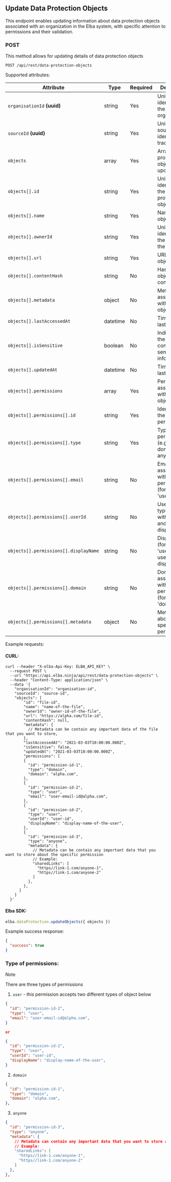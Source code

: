 ## Update Data Protection Objects
This endpoint enables updating information about data protection objects associated with an organization in the Elba system, with specific attention to permissions and their validation.

### POST
This method allows for updating details of data protection objects

```plaintext
POST /api/rest/data-protection-objects
```

Supported attributes:

| Attribute                   | Type      | Required | Description                                                 |
|-----------------------------|-----------|----------|-------------------------------------------------------------|
| `organisationId` **(uuid)**           | string    | Yes      | Unique identifier for the organisation.                     |
| `sourceId` **(uuid)**                  | string    | Yes      | Unique source identifier for tracking.                      |
| `objects`                   | array     | Yes      | Array of data protection objects to be updated.             |
| `objects[].id`              | string    | Yes      | Unique identifier for the data protection object.           |
| `objects[].name`            | string    | Yes      | Name of the object.                                         |
| `objects[].ownerId`         | string    | Yes      | Unique identifier for the owner of the object.              |
| `objects[].url`             | string    | Yes      | URL of the object.                                          |
| `objects[].contentHash`     | string    | No       | Hash of the object's content.                               |
| `objects[].metadata`        | object    | No      | Metadata associated with the object.                        |
| `objects[].lastAccessedAt`  | datetime  | No       | Timestamp of last access.                                   |
| `objects[].isSensitive`     | boolean   | No       | Indicates if the object contains sensitive information.     |
| `objects[].updatedAt`       | datetime  | No       | Timestamp of last update.                                   |
| `objects[].permissions`     | array     | Yes      | Permissions associated with the object.                     |
| `objects[].permissions[].id`| string    | Yes      | Identifier for the permission.                              |
| `objects[].permissions[].type`| string  | Yes      | Type of permission (e.g., user, domain, anyone).            |
| `objects[].permissions[].email`| string | No       | Email associated with the user permission (for type 'user').|
| `objects[].permissions[].userId`| string| No       | User ID (for type 'user' with userId and displayName).      |
| `objects[].permissions[].displayName`| string| No  | Display name (for type 'user' with userId and displayName). |
| `objects[].permissions[].domain`| string| No       | Domain associated with the permission (for type 'domain').  |
| `objects[].permissions[].metadata`| object| No    | Metadata about the specific permission.                     |


Example requests:
#### CURL:
```shell
curl --header "X-elba-Api-Key: ELBA_API_KEY" \
  --request POST \
  --url "https://api.elba.ninja/api/rest/data-protection-objects" \
  --header "Content-Type: application/json" \
  --data '{
    "organisationId": "organisation-id",
    "sourceId": "source-id",
    "objects": [
        "id": "file-id",
        "name": "name-of-the-file",
        "ownerId": "owner-id-of-the-file",
        "url": "https://alpha.com/file-id",
        "contentHash": null,
        "metadata": {
          // Metadata can be contain any important data of the file that you want to store,
        },
        "lastAccessedAt": "2021-03-03T10:00:00.000Z",
        "isSensitive": false,
        "updatedAt": "2021-03-03T10:00:00.000Z",
        "permissions": [
        {
          "id": "permission-id-1",
          "type": "domain",
          "domain": "alpha.com",
        },
        {
          "id": "permission-id-2",
          "type": "user",
          "email": "user-email-id@alpha.com",
        },
        {
          "id": "permission-id-2",
          "type": "user",
          "userId": "user-id",
          "displayName": "display-name-of-the-user",
        },
        {
          "id": "permission-id-3",
          "type": "anyone",
          "metadata": {
            // Metadata can be contain any important data that you want to store about the specific permission
            // Example:
            "sharedLinks": [
              "https//link-1.com/anyone-1",
              "https//link-1.com/anyone-2"
            ]
          },
        },
      ]
    ]
  }'
```

#### Elba SDK:
```javascript
elba.dataProtection.updateObjects({ objects })
```

Example success response:

```json
{
  "success": true
}
```

### Type of permissions:
> [!NOTE]  
> There are three types of permissions
1. `user` -  this permission accepts two different types of object below

```json
{
  "id": "permission-id-2",
  "type": "user",
  "email": "user-email-id@alpha.com",
}

or

{
  "id": "permission-id-2",
  "type": "user",
  "userId": "user-id",
  "displayName": "display-name-of-the-user",
}
```

2. `domain`

```json
{
  "id": "permission-id-1",
  "type": "domain",
  "domain": "alpha.com",
},
```

3. `anyone` 

```json
{
  "id": "permission-id-3",
  "type": "anyone",
  "metadata": {
    // Metadata can contain any important data that you want to store about the specific permission
    // Example:
    "sharedLinks": [
      "https//link-1.com/anyone-1",
      "https//link-1.com/anyone-2"
    ]
  },
},
```